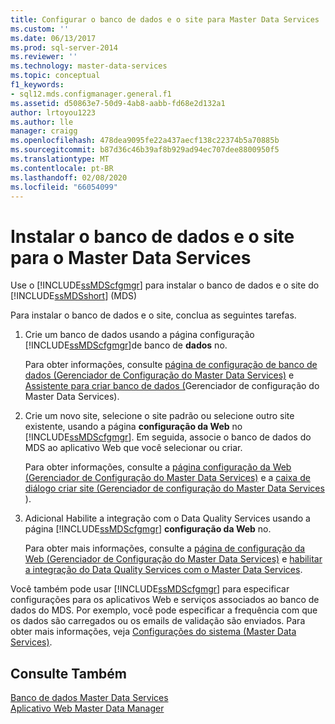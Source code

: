 ```yaml
---
title: Configurar o banco de dados e o site para Master Data Services | Microsoft Docs
ms.custom: ''
ms.date: 06/13/2017
ms.prod: sql-server-2014
ms.reviewer: ''
ms.technology: master-data-services
ms.topic: conceptual
f1_keywords:
- sql12.mds.configmanager.general.f1
ms.assetid: d50863e7-50d9-4ab8-aabb-fd68e2d132a1
author: lrtoyou1223
ms.author: lle
manager: craigg
ms.openlocfilehash: 478dea9095fe22a437aecf138c22374b5a70885b
ms.sourcegitcommit: b87d36c46b39af8b929ad94ec707dee8800950f5
ms.translationtype: MT
ms.contentlocale: pt-BR
ms.lasthandoff: 02/08/2020
ms.locfileid: "66054099"
---
```

# <a name="set-up-the-database-and-website-for-master-data-services"></a>Instalar o banco de dados e o site para o Master Data Services
  Use o [!INCLUDE[ssMDScfgmgr](../includes/ssmdscfgmgr-md.md)] para instalar o banco de dados e o site do [!INCLUDE[ssMDSshort](../includes/ssmdsshort-md.md)] (MDS)  
  
 Para instalar o banco de dados e o site, conclua as seguintes tarefas.  
  
1.  Crie um banco de dados usando a página configuração [!INCLUDE[ssMDScfgmgr](../includes/ssmdscfgmgr-md.md)]de banco de **dados** no.  
  
     Para obter informações, consulte [página de configuração de banco de dados &#40;Gerenciador de Configuração do Master Data Services&#41;](../../2014/master-data-services/database-configuration-page-master-data-services-configuration-manager.md) e [Assistente para criar banco de dados &#40;](../../2014/master-data-services/create-database-wizard-master-data-services-configuration-manager.md)Gerenciador de configuração do Master Data Services&#41;.  
  
2.  Crie um novo site, selecione o site padrão ou selecione outro site existente, usando a página **configuração da Web** no [!INCLUDE[ssMDScfgmgr](../includes/ssmdscfgmgr-md.md)]. Em seguida, associe o banco de dados do MDS ao aplicativo Web que você selecionar ou criar.  
  
     Para obter informações, consulte a [página configuração da Web &#40;Gerenciador de Configuração do Master Data Services&#41;](../../2014/master-data-services/web-configuration-page-master-data-services-configuration-manager.md) e a [caixa de diálogo criar site &#40;Gerenciador de configuração do Master Data Services ](../../2014/master-data-services/create-website-dialog-box-master-data-services-configuration-manager.md)&#41;.  
  
3.  Adicional Habilite a integração com o Data Quality Services usando a página [!INCLUDE[ssMDScfgmgr](../includes/ssmdscfgmgr-md.md)] **configuração da Web** no.  
  
     Para obter mais informações, consulte a [página de configuração da Web &#40;Gerenciador de Configuração do Master Data Services&#41;](../../2014/master-data-services/web-configuration-page-master-data-services-configuration-manager.md) e [habilitar a integração do Data Quality Services com o Master Data Services](install-windows/enable-data-quality-services-integration-with-master-data-services.md).  
  
 Você também pode usar [!INCLUDE[ssMDScfgmgr](../includes/ssmdscfgmgr-md.md)] para especificar configurações para os aplicativos Web e serviços associados ao banco de dados do MDS. Por exemplo, você pode especificar a frequência com que os dados são carregados ou os emails de validação são enviados. Para obter mais informações, veja [Configurações do sistema &#40;Master Data Services&#41;](../../2014/master-data-services/system-settings-master-data-services.md).  
  
## <a name="see-also"></a>Consulte Também  
 [Banco de dados Master Data Services](../../2014/master-data-services/master-data-services-database.md)   
 [Aplicativo Web Master Data Manager](../../2014/master-data-services/master-data-manager-web-application.md)  
  
  
